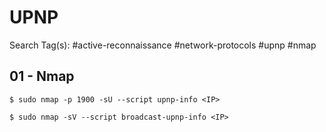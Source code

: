# UPNP

Search Tag(s): #active-reconnaissance #network-protocols #upnp #nmap

## 01 - Nmap

```
$ sudo nmap -p 1900 -sU --script upnp-info <IP>

$ sudo nmap -sV --script broadcast-upnp-info <IP>
```